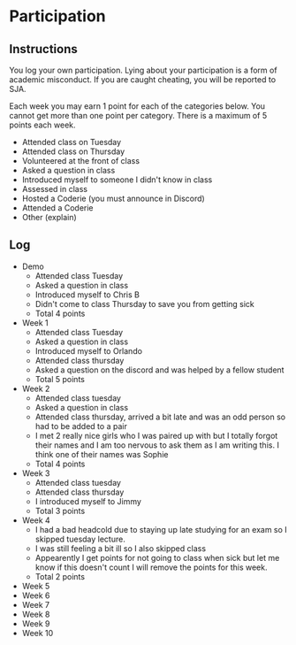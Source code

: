 Participation
=============

## Instructions ##

You log your own participation. Lying about your participation is a form of
academic misconduct. If you are caught cheating, you will be reported to SJA.

Each week you may earn 1 point for each of the categories below. You cannot get
more than one point per category. There is a maximum of 5 points each week.

+ Attended class on Tuesday
+ Attended class on Thursday
+ Volunteered at the front of class
+ Asked a question in class
+ Introduced myself to someone I didn't know in class
+ Assessed in class
+ Hosted a Coderie (you must announce in Discord)
+ Attended a Coderie
+ Other (explain)

## Log ##

- Demo
	+ Attended class Tuesday
	+ Asked a question in class
	+ Introduced myself to Chris B
	+ Didn't come to class Thursday to save you from getting sick
	+ Total 4 points
- Week 1
	+ Attended class Tuesday
	+ Asked a question in class
	+ Introduced myself to Orlando
	+ Attended class thursday
	+ Asked a question on the discord and was helped by a fellow student
	+ Total 5 points
- Week 2
	+ Attended class tuesday
	+ Asked a question in class
	+ Attended class thursday, arrived a bit late and was an odd person so had to be added to a pair
	+ I met 2 really nice girls who I was paired up with but I totally forgot their names and I am too nervous to ask them as I am writing this. I think one of their names was Sophie 
	+ Total 4 points
- Week 3
	+ Attended class tuesday
	+ Attended class thursday
	+ I introduced myself to Jimmy
	+ Total 3 points
- Week 4
	+ I had a bad headcold due to staying up late studying for an exam so I skipped tuesday lecture.
	+ I was still feeling a bit ill so I also skipped class
	+ Appearently I get points for not going to class when sick but let me know if this doesn't count I will remove the points for this week.
	+ Total 2 points
- Week 5
- Week 6
- Week 7
- Week 8
- Week 9
- Week 10
